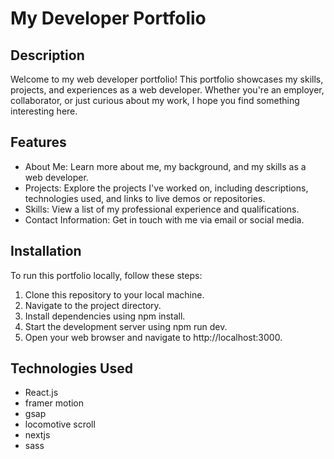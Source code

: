 # My Developer Portfolio

## Description

Welcome to my web developer portfolio! This portfolio showcases my skills, projects, and experiences as a web developer. Whether you're an employer, collaborator, or just curious about my work, I hope you find something interesting here.

## Features

- About Me: Learn more about me, my background, and my skills as a web developer.
- Projects: Explore the projects I've worked on, including descriptions, technologies used, and links to live demos or repositories.
- Skills: View a list of my professional experience and qualifications.
- Contact Information: Get in touch with me via email or social media.

## Installation

To run this portfolio locally, follow these steps:

1. Clone this repository to your local machine.
2. Navigate to the project directory.
3. Install dependencies using npm install.
4. Start the development server using npm run dev.
5. Open your web browser and navigate to http://localhost:3000.

## Technologies Used
- React.js
- framer motion 
- gsap
- locomotive scroll
- nextjs
- sass